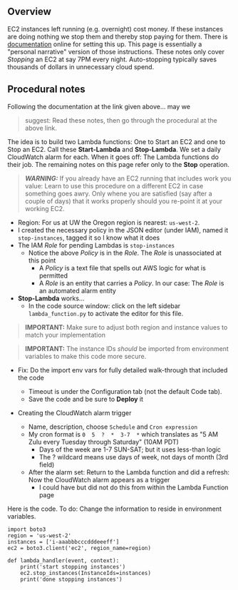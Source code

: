 ## Overview


EC2 instances left running (e.g. overnight) cost money. If these instances are doing nothing we stop them and thereby 
stop paying for them. There is 
[documentation](https://aws.amazon.com/premiumsupport/knowledge-center/start-stop-lambda-cloudwatch/)
online for setting this up. This page is essentially a "personal narrative" 
version of those instructions. These notes only cover *Stopping* an EC2 at say 7PM every night. 
Auto-stopping typically saves thousands of dollars in unnecessary cloud spend. 


## Procedural notes

Following the documentation at the link given above... may we


> suggest: Read these notes, then go through the procedural at the above link.


The idea is to build two Lambda functions: One to Start an EC2 and one to Stop an EC2. Call these **Start-Lambda** 
and **Stop-Lambda**. We set a daily CloudWatch alarm for each. When it goes off: The Lambda functions do their job. 
The remaining notes on this page refer only to the **Stop** operation.


> ***WARNING:*** If you already have an EC2 running that includes work you value: Learn to use this
> procedure on a different EC2 in case something goes awry. Only whene you are satisfied (say after
> a couple of days) that it works properly should you re-point it at your working EC2.



* Region: For us at UW the Oregon region is nearest: `us-west-2`. 
* I created the necessary policy in the JSON editor (under IAM), named it `stop-instances`, tagged it so I know what it does
* The IAM *Role* for pending Lambdas is `stop-instances`
    * Notice the above *Policy* is in the *Role*. The *Role* is unassociated at this point
        * A *Policy* is a text file that spells out AWS logic for what is permitted
        * A *Role* is an entity that carries a *Policy*. In our case: The *Role* is an automated alarm entity
* **Stop-Lambda** works...
    * In the code source window: click on the left sidebar `lambda_function.py` to activate the editor for this file.


> **IMPORTANT:** Make sure to adjust both region and instance values to match your implementation


> **IMPORTANT:** The instance IDs *should* be imported from environment variables to make this code more secure.


* Fix: Do the import env vars for fully detailed walk-through that included the code
    * Timeout is under the Configuration tab (not the default Code tab).
    * Save the code and be sure to **Deploy** it

* Creating the CloudWatch alarm trigger
    * Name, description, choose `Schedule` and `Cron expression`
    * My cron format is `0  5  ?  *  3-7  *` which translates as "5 AM Zulu every Tuesday through Saturday" (10AM PDT)
        * Days of the week are 1-7 SUN-SAT; but it uses less-than logic
        * The ? wildcard means use days of week, not days of month (3rd field)
    * After the alarm set: Return to the Lambda function and did a refresh: Now the CloudWatch alarm appears as a trigger
        * I could have but did not do this from within the Lambda Function page

Here is the code. To do: Change the information to reside in environment variables.

```
import boto3
region = 'us-west-2'
instances = ['i-aaabbbcccdddeeeff']
ec2 = boto3.client('ec2', region_name=region)

def lambda_handler(event, context):
    print('start stopping instances')
    ec2.stop_instances(InstanceIds=instances)
    print('done stopping instances')
```
